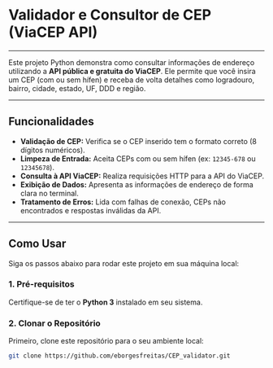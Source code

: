 # Validador e Consultor de CEP (ViaCEP API)

---

Este projeto Python demonstra como consultar informações de endereço utilizando a **API pública e gratuita do ViaCEP**. Ele permite que você insira um CEP (com ou sem hífen) e receba de volta detalhes como logradouro, bairro, cidade, estado, UF, DDD e região.

---

## Funcionalidades

* **Validação de CEP:** Verifica se o CEP inserido tem o formato correto (8 dígitos numéricos).
* **Limpeza de Entrada:** Aceita CEPs com ou sem hífen (ex: `12345-678` ou `12345678`).
* **Consulta à API ViaCEP:** Realiza requisições HTTP para a API do ViaCEP.
* **Exibição de Dados:** Apresenta as informações de endereço de forma clara no terminal.
* **Tratamento de Erros:** Lida com falhas de conexão, CEPs não encontrados e respostas inválidas da API.

---

## Como Usar

Siga os passos abaixo para rodar este projeto em sua máquina local:

### 1. Pré-requisitos

Certifique-se de ter o **Python 3** instalado em seu sistema.

### 2. Clonar o Repositório

Primeiro, clone este repositório para o seu ambiente local:

```bash
git clone https://github.com/eborgesfreitas/CEP_validator.git

